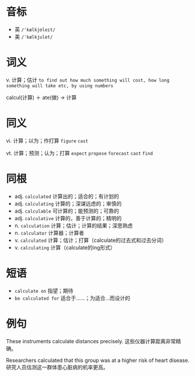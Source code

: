 # 音标

- 英 `/'kælkjʊleɪt/`
- 美 `/'kælkjulet/`

# 词义

v. 计算；估计
`to find out how much something will cost, how long something will take etc, by using numbers`



calcul(计算)  ＋ ate(做) → 计算

# 同义

vi. 计算；以为；作打算
`figure` `cast`

vt. 计算；预测；认为；打算
`expect` `propose` `forecast` `cast` `find`

# 同根

- adj. `calculated` 计算出的；适合的；有计划的
- adj. `calculating` 计算的；深谋远虑的；审慎的
- adj. `calculable` 可计算的；能预测的；可靠的
- adj. `calculative` 计算的，善于计算的；精明的
- n. `calculation` 计算；估计；计算的结果；深思熟虑
- n. `calculator` 计算器；计算者
- v. `calculated` 计算；估计；打算（calculate的过去式和过去分词）
- v. `calculating` 计算（calculate的ing形式）

# 短语

- `calculate on` 指望；期待
- `be calculated for` 适合于……；为适合…而设计的

# 例句

These instruments calculate distances precisely.
这些仪器计算距离非常精确。

Researchers calculated that this group was at a higher risk of heart disease.
研究人员估测这一群体患心脏病的机率更高。


